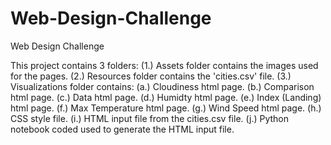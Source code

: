 # Web-Design-Challenge
Web Design Challenge

This project contains 3 folders:
(1.) Assets folder contains the images used for the pages.
(2.) Resources folder contains the 'cities.csv' file.
(3.) Visualizations folder contains:
(a.) Cloudiness html page.
(b.) Comparison html page.
(c.) Data html page.
(d.) Humidty html page.
(e.) Index (Landing) html page.
(f.) Max Temperature html page.
(g.) Wind Speed html page.
(h.) CSS style file.
(i.) HTML input file from the cities.csv file.
(j.) Python notebook coded used to generate the HTML input file.